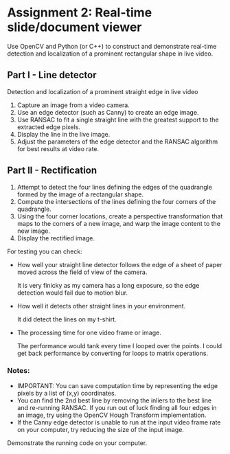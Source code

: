 # Assignment 2: Real-time slide/document viewer

Use OpenCV and Python (or C++) to construct and demonstrate real-time detection and localization of a prominent rectangular shape in live video.

## Part I - Line detector

Detection and localization of a prominent straight edge in live video

1. Capture an image from a video camera.
2. Use an edge detector (such as Canny) to create an edge image.
3. Use RANSAC to fit a single straight line with the greatest support to the extracted edge pixels.
4. Display the line in the live image.
5. Adjust the parameters of the edge detector and the RANSAC algorithm for best results at video rate.

## Part II - Rectification

1. Attempt to detect the four lines defining the edges of the quadrangle formed by the image of a rectangular shape.
2. Compute the intersections of the lines defining the four corners of the quadrangle.
3. Using the four corner locations, create a perspective transformation that maps to the corners of a new image, and warp the image content to the new image. 
4. Display the rectified image.

For testing you can check:

* How well your straight line detector follows the edge of a sheet of paper moved across the field of view of the camera.

  It is very finicky as my camera has a long exposure, so the edge detection would fail due to motion blur.  

* How well it detects other straight lines in your environment.

  It did detect the lines on my t-shirt.

* The processing time for one video frame or image.

  The performance would tank every time I looped over the points. I could get back performance by converting for loops to matrix operations. 

### Notes:
* IMPORTANT: You can save computation time by representing the edge pixels by a list of (x,y) coordinates.
* You can find the 2nd best line by removing the inliers to the best line and re-running RANSAC. If you run out of luck finding all four edges in an image, try using the OpenCV Hough Transform implementation.
* If the Canny edge detector is unable to run at the input video frame rate on your computer, try reducing the size of the input image.

Demonstrate the running code on your computer.

